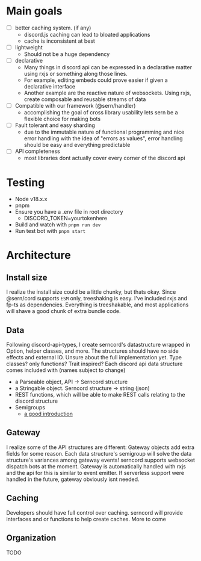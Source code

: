 # Main goals

- [ ] better caching system. (if any)
    - discord.js caching can lead to bloated applications
    - cache is inconsistent at best
- [ ] lightweight
    - Should not be a huge dependency
- [ ] declarative
    - Many things in discord api can be expressed in a declarative matter using rxjs or something along those lines.
    - For example, editing embeds could prove easier if given a declarative interface
    - Another example are the reactive nature of websockets. Using rxjs, create composable and reusable streams of data
- [ ] Compatible with our framework (@sern/handler)
    - accomplishing the goal of cross library usability lets sern be a flexible choice for making bots
- [ ] Fault tolerant and easy sharding
    - due to the immutable nature of functional programming and nice error handling with the idea of "errors as values", error handling should be 
    easy and everything predictable
- [ ] API completeness
    - most libraries dont actually cover every corner of the discord api


# Testing
- Node v18.x.x 
- pnpm
- Ensure you have a .env file in root directory
    - DISCORD_TOKEN=yourtokenhere
- Build and watch with `pnpm run dev`
- Run test bot with `pnpm start`



# Architecture

## Install size
I realize the install size could be a little chunky, but thats okay. Since @sern/cord supports `ESM` only, treeshaking is easy. I've included rxjs and fp-ts as dependencies. Everything is treeshakable, and most applications will shave a good chunk of extra bundle code.

## Data 
Following discord-api-types, I create serncord's datastructure wrapped in Option<T>, helper classes, and more. The structures should have no side effects and external IO. Unsure about the full implementation yet. Type classes? only functions? Trait inspired?
Each discord api data structure comes included with (names subject to change)
- a Parseable object, API -> Serncord structure 
- a Stringable object. Serncord structure -> string (json) 
- REST functions, which will be able to make REST calls relating to the discord structure
- Semigroups
    - [a good introduction](https://dev.to/gcanti/getting-started-with-fp-ts-semigroup-2mf7)

## Gateway
I realize some of the API structures are different: Gateway objects add extra fields for some reason. Each data structure's semigroup will solve the data structure's variances among gateway events!
serncord supports websocket dispatch bots at the moment. Gateway is automatically handled with rxjs and the api for this is similar to event emitter. 
If serverless support were handled in the future, gateway obviously isnt needed.

## Caching
Developers should have full control over caching. serncord will provide interfaces and or functions to help create caches.
More to come

## Organization
TODO
